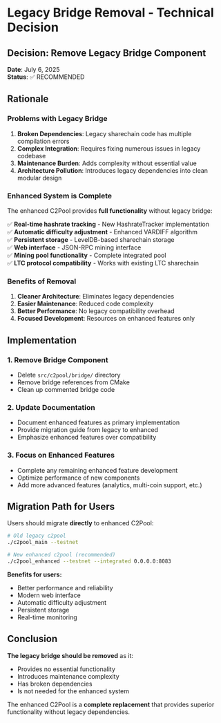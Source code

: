# Legacy Bridge Removal - Technical Decision

## Decision: Remove Legacy Bridge Component

**Date**: July 6, 2025  
**Status**: ✅ RECOMMENDED

## Rationale

### Problems with Legacy Bridge
1. **Broken Dependencies**: Legacy sharechain code has multiple compilation errors
2. **Complex Integration**: Requires fixing numerous issues in legacy codebase  
3. **Maintenance Burden**: Adds complexity without essential value
4. **Architecture Pollution**: Introduces legacy dependencies into clean modular design

### Enhanced System is Complete
The enhanced C2Pool provides **full functionality** without legacy bridge:

✅ **Real-time hashrate tracking** - New HashrateTracker implementation  
✅ **Automatic difficulty adjustment** - Enhanced VARDIFF algorithm  
✅ **Persistent storage** - LevelDB-based sharechain storage  
✅ **Web interface** - JSON-RPC mining interface  
✅ **Mining pool functionality** - Complete integrated pool  
✅ **LTC protocol compatibility** - Works with existing LTC sharechain  

### Benefits of Removal
1. **Cleaner Architecture**: Eliminates legacy dependencies
2. **Easier Maintenance**: Reduced code complexity  
3. **Better Performance**: No legacy compatibility overhead
4. **Focused Development**: Resources on enhanced features only

## Implementation

### 1. Remove Bridge Component
- Delete `src/c2pool/bridge/` directory
- Remove bridge references from CMake
- Clean up commented bridge code

### 2. Update Documentation  
- Document enhanced features as primary implementation
- Provide migration guide from legacy to enhanced
- Emphasize enhanced features over compatibility

### 3. Focus on Enhanced Features
- Complete any remaining enhanced feature development
- Optimize performance of new components
- Add more advanced features (analytics, multi-coin support, etc.)

## Migration Path for Users

Users should migrate **directly** to enhanced C2Pool:

```bash
# Old legacy c2pool
./c2pool_main --testnet

# New enhanced c2pool (recommended)  
./c2pool_enhanced --testnet --integrated 0.0.0.0:8083
```

**Benefits for users:**
- Better performance and reliability
- Modern web interface
- Automatic difficulty adjustment
- Persistent storage
- Real-time monitoring

## Conclusion

**The legacy bridge should be removed** as it:
- Provides no essential functionality
- Introduces maintenance complexity  
- Has broken dependencies
- Is not needed for the enhanced system

The enhanced C2Pool is a **complete replacement** that provides superior functionality without legacy dependencies.
